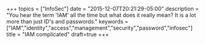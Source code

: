 
+++
topics = ["InfoSec"]
date = "2015-12-07T20:21:29-05:00"
description = "You hear the term 'IAM' all the time but what does it really mean? It is a lot more than just ID's and passwords."
keywords = ["IAM","identity","access","management","security","password","infosec"]
title = "IAM complicated"
draft=true
+++
